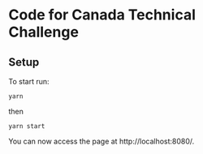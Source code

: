 # Code for Canada Technical Challenge

## Setup
To start run:

```
yarn
```
then
```
yarn start
```

You can now access the page at http://localhost:8080/.
